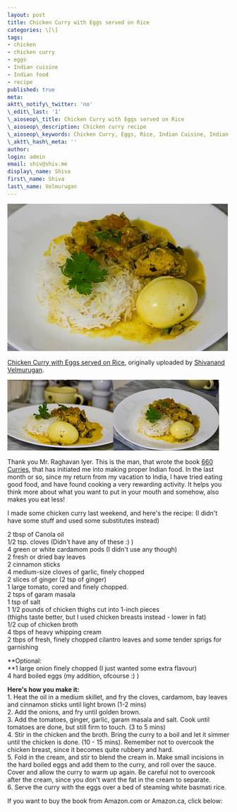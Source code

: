 ```yaml
---
layout: post
title: Chicken Curry with Eggs served on Rice
categories: \[\]
tags:
- chicken
- chicken curry
- eggs
- Indian cuisine
- Indian food
- recipe
published: true
meta:
aktt\_notify\_twitter: 'no'
\_edit\_last: '1'
\_aioseop\_title: Chicken Curry with Eggs served on Rice
\_aioseop\_description: Chicken curry recipe
\_aioseop\_keywords: Chicken Curry, Eggs, Rice, Indian Cuisine, Indian food, recipe
\_aktt\_hash\_meta: ''
author:
login: admin
email: shiv@shiv.me
display\_name: Shiva
first\_name: Shiva
last\_name: Velmurugan
---
```


[![](/images/2734109966_379e159639.jpg)][0]

[Chicken Curry with Eggs served on Rice][1], originally uploaded by [Shivanand Velmurugan][2].

[![Chicken Curry with Eggs served on Rice #3](/images/2734113074_e1aae30006_m.jpg)][3][![Chicken Curry with Eggs served on Rice #1](/images/2733270027_e97f33d54f_m.jpg)][4]

Thank you Mr. Raghavan Iyer. This is the man, that wrote the book [660 Curries][5], that has initiated me into making proper Indian food. In the last month or so, since my return from my vacation to India, I have tried eating good food, and have found cooking a very rewarding activity. It helps you think more about what you want to put in your mouth and somehow, also makes you eat less!

I made some chicken curry last weekend, and here's the recipe: (I didn't have some stuff and used some substitutes instead)

2 tbsp of Canola oil  
1/2 tsp. cloves (Didn't have any of these :) )  
4 green or white cardamom pods (I didn't use any though)  
2 fresh or dried bay leaves  
2 cinnamon sticks  
4 medium-size cloves of garlic, finely chopped  
2 slices of ginger (2 tsp of ginger)  
1 large tomato, cored and finely chopped.  
2 tsps of garam masala  
1 tsp of salt  
1 1/2 pounds of chicken thighs cut into 1-inch pieces  
(thighs taste better, but I used chicken breasts instead - lower in fat)  
1/2 cup of chicken broth  
4 tbps of heavy whipping cream  
2 tbps of fresh, finely chopped cilantro leaves and some tender sprigs for garnishing

**Optional:  
**1 large onion finely chopped (I just wanted some extra flavour)  
4 hard boiled eggs (my addition, ofcourse :) )

**Here's how you make it:**  
1\. Heat the oil in a medium skillet, and fry the cloves, cardamom, bay leaves and cinnamon sticks until light brown (1-2 mins)  
2\. Add the onions, and fry until golden brown.  
3\. Add the tomatoes, ginger, garlic, garam masala and salt. Cook until tomatoes are done, but still firm to touch. (3 to 5 mins)  
4\. Stir in the chicken and the broth. Bring the curry to a boil and let it simmer until the chicken is done. (10 - 15 mins). Remember not to overcook the chicken breast, since it becomes quite rubbery and hard.  
5\. Fold in the cream, and stir to blend the cream in. Make small incisions in the hard boiled eggs and add them to the curry, and roll over the sauce. Cover and allow the curry to warm up again. Be careful not to overcook after the cream, since you don't want the fat in the cream to separate.  
6\. Serve the curry with the eggs over a bed of steaming white basmati rice.

If you want to buy the book from Amazon.com or Amazon.ca, click below:


[0]: http://www.flickr.com/photos/shvelmur/2734109966/ "photo sharing"
[1]: http://www.flickr.com/photos/shvelmur/2734109966/
[2]: http://www.flickr.com/people/shvelmur/
[3]: http://www.flickr.com/photos/shvelmur/2734113074/ "Chicken Curry with Eggs served on Rice #3 by Shivanand Velmurugan, on Flickr"
[4]: http://www.flickr.com/photos/shvelmur/2733270027/ "Chicken Curry with Eggs served on Rice #1 by Shivanand Velmurugan, on Flickr"
[5]: http://www.amazon.com/gp/product/0761148558?ie=UTF8&tag=shvelmurcom-20&linkCode=as2&camp=1789&creative=9325&creativeASIN=0761148558"
